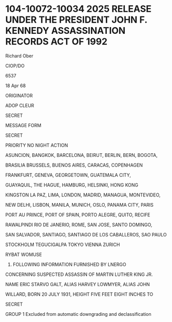 # 104-10072-10034 2025 RELEASE UNDER THE PRESIDENT JOHN F. KENNEDY ASSASSINATION RECORDS ACT OF 1992

Richard Ober

CIOP/DO

6537

18 Apr 68

ORIGINATOR

ADOP CLEUR

SECRET

MESSAGE FORM

SECRET

PRIORITY NO NIGHT ACTION

ASUNCION, BANGKOK, BARCELONA, BEIRUT, BERLIN, BERN, BOGOTA,

BRASILIA BRUSSELS, BUENOS AIRES, CARACAS, COPENHAGEN

FRANKFURT, GENEVA, GEORGETOWN, GUATEMALA CITY,

GUAYAQUIL, THE HAGUE, HAMBURG, HELSINKI, HONG KONG

KINGSTON LA PAZ, LIMA, LONDON, MADRID, MANAGUA, MONTEVIDEO,

NEW DELHI, LISBON, MANILA, MUNICH, OSLO, PANAMA CITY, PARIS

PORT AU PRINCE, PORT OF SPAIN, PORTO ALEGRE, QUITO, RECIFE

RAWALPINDI RIO DE JANERIO, ROME, SAN JOSE, SANTO DOMINGO,

SAN SALVADOR, SANTIAGO, SANTIAGO DE LOS CABALLEROS, SAO PAULO

STOCKHOLM TEGUCIGALPA TOKYO VIENNA ZURICH

RYBAT WOMUSE

1. FOLLOWING INFORMATION FURNISHED BY LNERGO

CONCERNING SUSPECTED ASSASSIN OF MARTIN LUTHER KING JR.

NAME ERIC STARVO GALT, ALIAS HARVEY LOWMYER, ALIAS JOHN

WILLARD, BORN 20 JULY 1931, HEIGHT FIVE FEET EIGHT INCHES TO

SECRET

GROUP 1
Excluded from automatic downgrading and declassification
